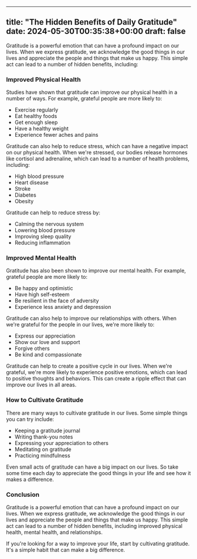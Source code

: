 
---
title: "The Hidden Benefits of Daily Gratitude"
date: 2024-05-30T00:35:38+00:00
draft: false
---

Gratitude is a powerful emotion that can have a profound impact on our lives. When we express gratitude, we acknowledge the good things in our lives and appreciate the people and things that make us happy. This simple act can lead to a number of hidden benefits, including:

### Improved Physical Health

Studies have shown that gratitude can improve our physical health in a number of ways. For example, grateful people are more likely to:

- Exercise regularly
- Eat healthy foods
- Get enough sleep
- Have a healthy weight
- Experience fewer aches and pains

Gratitude can also help to reduce stress, which can have a negative impact on our physical health. When we're stressed, our bodies release hormones like cortisol and adrenaline, which can lead to a number of health problems, including:

- High blood pressure
- Heart disease
- Stroke
- Diabetes
- Obesity

Gratitude can help to reduce stress by:

- Calming the nervous system
- Lowering blood pressure
- Improving sleep quality
- Reducing inflammation

### Improved Mental Health

Gratitude has also been shown to improve our mental health. For example, grateful people are more likely to:

- Be happy and optimistic
- Have high self-esteem
- Be resilient in the face of adversity
- Experience less anxiety and depression

Gratitude can also help to improve our relationships with others. When we're grateful for the people in our lives, we're more likely to:

- Express our appreciation
- Show our love and support
- Forgive others
- Be kind and compassionate

Gratitude can help to create a positive cycle in our lives. When we're grateful, we're more likely to experience positive emotions, which can lead to positive thoughts and behaviors. This can create a ripple effect that can improve our lives in all areas.

### How to Cultivate Gratitude

There are many ways to cultivate gratitude in our lives. Some simple things you can try include:

- Keeping a gratitude journal
- Writing thank-you notes
- Expressing your appreciation to others
- Meditating on gratitude
- Practicing mindfulness

Even small acts of gratitude can have a big impact on our lives. So take some time each day to appreciate the good things in your life and see how it makes a difference.

### Conclusion

Gratitude is a powerful emotion that can have a profound impact on our lives. When we express gratitude, we acknowledge the good things in our lives and appreciate the people and things that make us happy. This simple act can lead to a number of hidden benefits, including improved physical health, mental health, and relationships.

If you're looking for a way to improve your life, start by cultivating gratitude. It's a simple habit that can make a big difference.